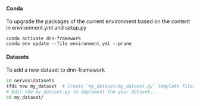 #### Conda 
To upgrade the packages of the current environment based on the content in environment.yml and setup.py

```conda
conda activate dnn-framework
conda env update --file environment.yml --prune
```

#### Datasets
To add a new dataset to dnn-framework

```bash
cd nervox\datasets
tfds new my_dataset  # Create `my_dataset/my_dataset.py` template files 
# Edit the my_dataset.py to implement the your dataset...
cd my_dataset/
